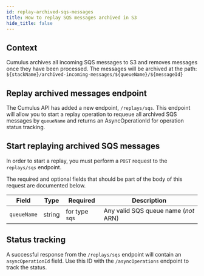 ```yaml
---
id: replay-archived-sqs-messages
title: How to replay SQS messages archived in S3
hide_title: false
---
```

## Context

Cumulus archives all incoming SQS messages to S3 and removes messages once they have been processed. The messages will be archived at the path: `${stackName}/archived-incoming-messages/${queueName}/${messageId}`

## Replay archived messages endpoint

The Cumulus API has added a new endpoint, `/replays/sqs`. This endpoint will allow you to start a replay operation to requeue all archived SQS messages by `queueName` and returns an AsyncOperationId for operation status tracking.

## Start replaying archived SQS messages

In order to start a replay, you must perform a `POST` request to the `replays/sqs` endpoint.

The required and optional fields that should be part of the body of this request are documented below.

| Field | Type | Required | Description |
| ------ | ------ | ------ | ------ |
| `queueName` | string | for type `sqs` | Any valid SQS queue name (*not* ARN) |

## Status tracking

A successful response from the `/replays/sqs` endpoint will contain an `asyncOperationId` field.
Use this ID with the `/asyncOperations` endpoint to track the status.
